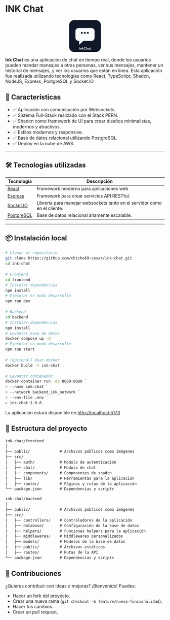 # INK Chat

<div style="width: 100%; display: flex; justify-content: center; margin-block: 1rem;">
  <img src="./assets/favicon.svg" width="100" height="100" />
</div>

**Ink Chat** es una aplicación de chat en tiempo real, donde los usuarios pueden mandar mensajes a otras personas, ver sus mensajes, mantener un historial de mensajes, y ver los usuarios que están en línea. Esta aplicación fue realizada utilizando tecnologías como React, TypeScript, Shadcn, NodeJS, Express, PostgreSQL y Socket.IO

<!-- 🔗 **Visítalo aquí:** [Interstellar Code](https://ink-chat.netlify.app) -->

## 🚀 Características

- ✅ Aplicación con comunicación por Websockets.
- ✅ Sistema Full-Stack realizado con el Stack PERN.
- ✅ Shadcn como framework de UI para crear diseños minimalistas, modernos y atractivos.
- ✅ Estilos modernos y responsive.
- ✅ Base de datos relacional utilizando PostgreSQL.
- ✅ Deploy en la nube de AWS.

---

## 🛠️ Tecnologías utilizadas

| Tecnología | Descripción |
|------------|-------------|
| [React](https://react.dev/) | Framework moderno para aplicaciones web |
| [Express](https://expressjs.com/) | Framework para crear servicios API RESTful. |
| [Socket.IO](https://socket.io/) | Librería para manejar websockets tanto en el servidor como en el cliente. |
| [PostgreSQL](https://www.postgresql.org/) | Base de datos relacional altamente escalable. |

---

## 📦 Instalación local

```bash
# Clonar el repositorio
git clone https://github.com/chicho69-cesar/ink-chat.git
cd ink-chat

# Frontend
cd frontend
# Instalar dependencias
npm install
# Ejecutar en modo desarrollo
npm run dev

# Backend
cd backend
# Instalar dependencias
npm install
# Levantar base de datos
docker compose up -d
# Ejecutar en modo desarrollo
npm run start

# (Opcional) Usar docker
docker build -t ink-chat .

# Levantar contenedor
docker container run -dp 8080:8080 `
> --name ink-chat `
> --network backend_ink_network `
> --env-file .env `
> ink-chat:1.0.0
```

La aplicación estará disponible en <http://localhost:5173>

## 📂 Estructura del proyecto

```txt
ink-chat/frontend
│
├── public/             # Archivos públicos como imágenes
├── src/
│   ├── auth/           # Modulo de autenticación
│   ├── chat/           # Modulo de chat
│   ├── components/     # Componentes de shadcn
│   ├── lib/            # Herramientas para la aplicación
│   ├── router/         # Páginas y rutas de la aplicación
└── package.json        # Dependencias y scripts
```

```txt
ink-chat/backend
│
├── public/             # Archivos públicos como imágenes
├── src/
│   ├── controllers/    # Controladores de la aplicación
│   ├── database/       # Configuración de la base de datos
│   ├── helpers/        # Funciones helpers para la aplicación
│   ├── middlewares/    # Middlewares personalizados
│   ├── models/         # Modelos de la base de datos
│   ├── public/         # Archivos estáticos
│   ├── routes/         # Rutas de la API
└── package.json        # Dependencias y scripts
```

## 🤝 Contribuciones

¿Quieres contribuir con ideas o mejoras? ¡Bienvenido! Puedes:

- Hacer un fork del proyecto.
- Crear una nueva rama (`git checkout -b feature/nueva-funcionalidad`).
- Hacer tus cambios.
- Crear un pull request.
